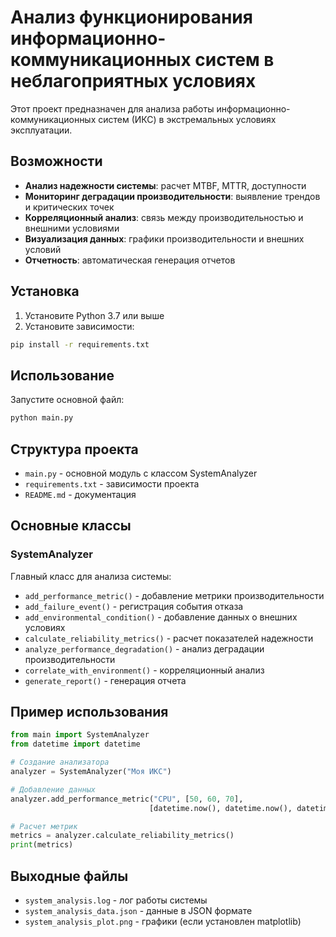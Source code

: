 # Анализ функционирования информационно-коммуникационных систем в неблагоприятных условиях

Этот проект предназначен для анализа работы информационно-коммуникационных систем (ИКС) в экстремальных условиях эксплуатации.

## Возможности

- **Анализ надежности системы**: расчет MTBF, MTTR, доступности
- **Мониторинг деградации производительности**: выявление трендов и критических точек
- **Корреляционный анализ**: связь между производительностью и внешними условиями
- **Визуализация данных**: графики производительности и внешних условий
- **Отчетность**: автоматическая генерация отчетов

## Установка

1. Установите Python 3.7 или выше
2. Установите зависимости:
```bash
pip install -r requirements.txt
```

## Использование

Запустите основной файл:
```bash
python main.py
```

## Структура проекта

- `main.py` - основной модуль с классом SystemAnalyzer
- `requirements.txt` - зависимости проекта
- `README.md` - документация

## Основные классы

### SystemAnalyzer

Главный класс для анализа системы:

- `add_performance_metric()` - добавление метрики производительности
- `add_failure_event()` - регистрация события отказа
- `add_environmental_condition()` - добавление данных о внешних условиях
- `calculate_reliability_metrics()` - расчет показателей надежности
- `analyze_performance_degradation()` - анализ деградации производительности
- `correlate_with_environment()` - корреляционный анализ
- `generate_report()` - генерация отчета

## Пример использования

```python
from main import SystemAnalyzer
from datetime import datetime

# Создание анализатора
analyzer = SystemAnalyzer("Моя ИКС")

# Добавление данных
analyzer.add_performance_metric("CPU", [50, 60, 70], 
                               [datetime.now(), datetime.now(), datetime.now()])

# Расчет метрик
metrics = analyzer.calculate_reliability_metrics()
print(metrics)
```

## Выходные файлы

- `system_analysis.log` - лог работы системы
- `system_analysis_data.json` - данные в JSON формате
- `system_analysis_plot.png` - графики (если установлен matplotlib)
